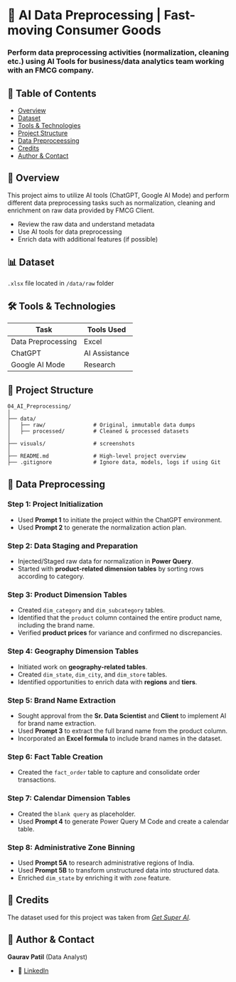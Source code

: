 # 🤖 AI Data Preprocessing | Fast-moving Consumer Goods

### Perform data preprocessing activities (normalization, cleaning etc.) using AI Tools for business/data analytics team working with an FMCG company.

## 📌 Table of Contents
- <a href="#overview">Overview</a>
- <a href="#dataset">Dataset</a>
- <a href="#tools-technologies">Tools & Technologies</a>
- <a href="#project-structure">Project Structure</a>
- <a href="#data-preprocessing">Data Preproceessing</a>
- <a href="#credits">Credits</a>
- <a href="#author-contact">Author & Contact</a>

<h2><a class="anchor" id="overview"></a>📝 Overview</h2>

This project aims to utilize AI tools (ChatGPT, Google AI Mode) and perform different data preprocessing tasks such as normalization, cleaning and enrichment on raw data provided by FMCG Client.
- Review the raw data and understand metadata
- Use AI tools for data preprocessing
- Enrich data with additional features (if possible)


<h2><a class="anchor" id="dataset"></a>📊 Dataset</h2>

`.xlsx` file located in `/data/raw` folder

<h2><a class="anchor" id="tools-technologies"></a>🛠️ Tools & Technologies</h2>

| Task                 | Tools Used                          |
|----------------------|-------------------------------------|
| Data Preprocessing   | Excel                               |
| ChatGPT         | AI Assistance                       |
| Google AI Mode    | Research                            |

<h2><a class="anchor" id="project-structure"></a>📁 Project Structure</h2>

```
04_AI_Preprocessing/
│
├── data/
│   ├── raw/               # Original, immutable data dumps
│   ├── processed/         # Cleaned & processed datasets
│
├── visuals/               # screenshots
│
├── README.md              # High-level project overview
├── .gitignore             # Ignore data, models, logs if using Git

```

<h2><a class="anchor" id="data-preprocessing"></a>🧼 Data Preprocessing</h2>

### Step 1: Project Initialization
- Used **Prompt 1** to initiate the project within the ChatGPT environment.
- Used **Prompt 2** to generate the normalization action plan.

### Step 2: Data Staging and Preparation
- Injected/Staged raw data for normalization in **Power Query**.
- Started with **product-related dimension tables** by sorting rows according to category.

### Step 3: Product Dimension Tables
- Created `dim_category` and `dim_subcategory` tables.
- Identified that the `product` column contained the entire product name, including the brand name.
- Verified **product prices** for variance and confirmed no discrepancies.

### Step 4: Geography Dimension Tables
- Initiated work on **geography-related tables**.
- Created `dim_state`, `dim_city`, and `dim_store` tables.
- Identified opportunities to enrich data with **regions** and **tiers**.

### Step 5: Brand Name Extraction
- Sought approval from the **Sr. Data Scientist** and **Client** to implement AI for brand name extraction.
- Used **Prompt 3** to extract the full brand name from the product column.
- Incorporated an **Excel formula** to include brand names in the dataset.

### Step 6: Fact Table Creation
- Created the `fact_order` table to capture and consolidate order transactions.

### Step 7: Calendar Dimension Tables
- Created the `blank query` as placeholder.
- Used **Prompt 4** to generate Power Query M Code and create a calendar table.

### Step 8: Administrative Zone Binning
- Used **Prompt 5A** to research administrative regions of India.
- Used **Prompt 5B** to transform unstructured data into structured data.
- Enriched `dim_state` by enriching it with `zone` feature.

<h2><a class="anchor" id="credits"></a>🪪 Credits</h2>

The dataset used for this project was taken from [_Get Super AI_](https://www.getsuper.ai/post/3-sales-data-analytics-project-ideas-for-your-resume).

<h2><a class="anchor" id="author-contact"></a>📝 Author & Contact</h2>

**Gaurav Patil** (Data Analyst) 
- 🔗 [LinkedIn](https://www.linkedin.com/in/gaurav-patil-in/)



